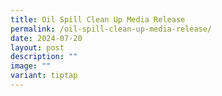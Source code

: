 ```yaml
---
title: Oil Spill Clean Up Media Release
permalink: /oil-spill-clean-up-media-release/
date: 2024-07-20
layout: post
description: ""
image: ""
variant: tiptap
---
```

